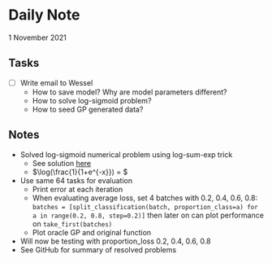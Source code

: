# Daily Note

1 November 2021

## Tasks

- [ ] Write email to Wessel
	- How to save model? Why are model parameters different?
	- How to solve log-sigmoid problem?
	- How to seed GP generated data?

## Notes

- Solved log-sigmoid numerical problem using log-sum-exp trick
	- See solution [here](https://github.com/pytorch/pytorch/pull/2211)
	- $\log(\frac{1}{1+e^{-x}}) = $
- Use same 64 tasks for evaluation
	- Print error at each iteration
	- When evaluating average loss, set 4 batches with 0.2, 0.4, 0.6, 0.8: `batches = [split_classification(batch, proportion_class=a) for a in range(0.2, 0.8, step=0.2)]` then later on can plot performance on `take_first(batches)`
	- Plot oracle GP and original function
- Will now be testing with proportion_loss 0.2, 0.4, 0.6, 0.8
- See GitHub for summary of resolved problems